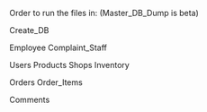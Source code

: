 Order to run the files in: (Master_DB_Dump is beta)

Create_DB

Employee
Complaint_Staff

Users
Products
Shops
Inventory

Orders
Order_Items

Comments

